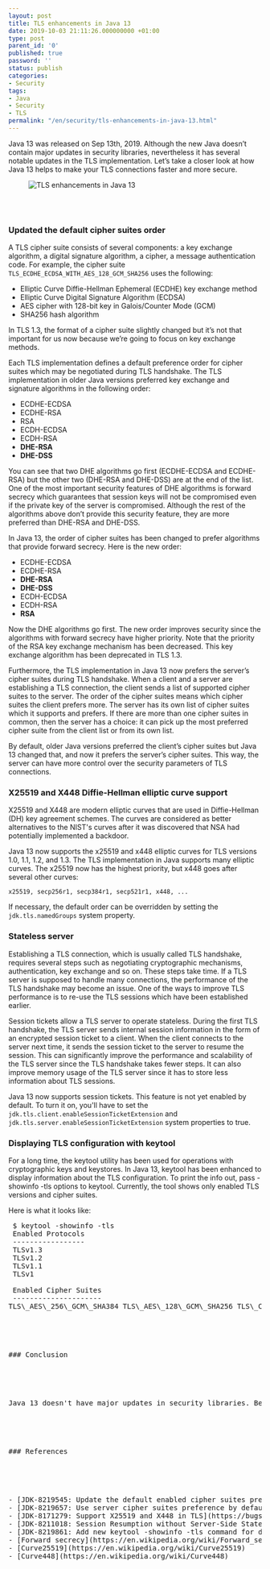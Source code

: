 ```yaml
---
layout: post
title: TLS enhancements in Java 13
date: 2019-10-03 21:11:26.000000000 +01:00
type: post
parent_id: '0'
published: true
password: ''
status: publish
categories:
- Security
tags:
- Java
- Security
- TLS
permalink: "/en/security/tls-enhancements-in-java-13.html"
---
```


Java 13 was released on Sep 13th, 2019. Although the new Java doesn’t contain major updates in security libraries, nevertheless it has several notable updates in the TLS implementation. Let’s take a closer look at how Java 13 helps to make your TLS connections faster and more secure.


<figure class="wp-block-image noborder"><img src="{{ site.baseurl }}/assets/images/2019/10/cowsay_do_you_know_about_tls_enhancements_in_java_13.jpg" alt="TLS enhancements in Java 13" class="wp-image-3481" /></figure>

<br />
<br />


<h3>Updated the default cipher suites&nbsp;order</h3>


A TLS cipher suite consists of several components: a key exchange algorithm, a digital signature algorithm, a cipher, a message authentication code. For example, the cipher suite <code>TLS_ECDHE_ECDSA_WITH_AES_128_GCM_SHA256</code> uses the following:


<ul>
<li>Elliptic Curve Diffie-Hellman Ephemeral (ECDHE) key exchange method</li>
<li>Elliptic Curve Digital Signature Algorithm (ECDSA)</li>
<li>AES cipher with 128-bit key in Galois/Counter Mode (GCM)</li>
<li>SHA256 hash algorithm</li>
</ul>


In TLS 1.3, the format of a cipher suite slightly changed but it’s not that important for us now because we’re going to focus on key exchange methods.


Each TLS implementation defines a default preference order for cipher suites which may be negotiated during TLS handshake. The TLS implementation in older Java versions preferred key exchange and signature algorithms in the following order:


<ul>
<li>ECDHE-ECDSA</li>
<li>ECDHE-RSA</li>
<li>RSA</li>
<li>ECDH-ECDSA</li>
<li>ECDH-RSA</li>
<li><strong>DHE-RSA</strong></li>
<li><strong>DHE-DSS</strong></li>
</ul>


You can see that two DHE algorithms go first (ECDHE-ECDSA and ECDHE-RSA) but the other two (DHE-RSA and DHE-DSS) are at the end of the list. One of the most important security features of DHE algorithms is forward secrecy which guarantees that session keys will not be compromised even if the private key of the server is compromised. Although the rest of the algorithms above don’t provide this security feature, they are more preferred than DHE-RSA and DHE-DSS.


In Java 13, the order of cipher suites has been changed to prefer algorithms that provide forward secrecy. Here is the new order:


<ul>
<li>ECDHE-ECDSA</li>
<li>ECDHE-RSA</li>
<li><strong>DHE-RSA</strong></li>
<li><strong>DHE-DSS</strong></li>
<li>ECDH-ECDSA</li>
<li>ECDH-RSA</li>
<li><strong>RSA</strong></li>
</ul>


Now the DHE algorithms go first. The new order improves security since the algorithms with forward secrecy have higher priority. Note that the priority of the RSA key exchange mechanism has been decreased. This key exchange algorithm has been deprecated in TLS 1.3.


Furthermore, the TLS implementation in Java 13 now prefers the server’s cipher suites during TLS handshake. When a client and a server are establishing a TLS connection, the client sends a list of supported cipher suites to the server. The order of the cipher suites means which cipher suites the client prefers more. The server has its own list of cipher suites which it supports and prefers. If there are more than one cipher suites in common, then the server has a choice: it can pick up the most preferred cipher suite from the client list or from its own list.


By default, older Java versions preferred the client’s cipher suites but Java 13 changed that, and now it prefers the server’s cipher suites. This way, the server can have more control over the security parameters of TLS connections.


<h3>X25519 and X448 Diffie-Hellman elliptic curve&nbsp;support</h3>


X25519 and X448 are modern elliptic curves that are used in Diffie-Hellman (DH) key agreement schemes. The curves are considered as better alternatives to the NIST's curves after it was discovered that NSA had potentially implemented a backdoor.


Java 13 now supports the x25519 and x448 elliptic curves for TLS versions 1.0, 1.1, 1.2, and 1.3. The TLS implementation in Java supports many elliptic curves. The x25519 now has the highest priority, but x448 goes after several other curves:


<code>x25519, secp256r1, secp384r1, secp521r1, x448, ...</code>


If necessary, the default order can be overridden by setting the <code>jdk.tls.namedGroups</code> system property. 


<h3>Stateless server</h3>


Establishing a TLS connection, which is usually called TLS handshake, requires several steps such as negotiating cryptographic mechanisms, authentication, key exchange and so on. These steps take time. If a TLS server is supposed to handle many connections, the performance of the TLS handshake may become an issue. One of the ways to improve TLS performance is to re-use the TLS sessions which have been established earlier.


Session tickets allow a TLS server to operate stateless. During the first TLS handshake, the TLS server sends internal session information in the form of an encrypted session ticket to a client. When the client connects to the server next time, it sends the session ticket to the server to resume the session. This can significantly improve the performance and scalability of the TLS server since the TLS handshake takes fewer steps. It can also improve memory usage of the TLS server since it has to store less information about TLS sessions.


Java 13 now supports session tickets. This feature is not yet enabled by default. To turn it on, you'll have to set the <code>jdk.tls.client.enableSessionTicketExtension</code> and <code>jdk.tls.server.enableSessionTicketExtension</code> system properties to true.


<h3>Displaying TLS configuration with&nbsp;keytool</h3>


For a long time, the keytool utility has been used for operations with cryptographic keys and keystores. In Java 13, keytool has been enhanced to display information about the TLS configuration. To print the info out, pass -showinfo -tls options to keytool. Currently, the tool shows only enabled TLS versions and cipher suites.


Here is what it looks like:


<pre class="wp-block-preformatted console"> $ keytool -showinfo -tls
 Enabled Protocols
 -----------------
 TLSv1.3
 TLSv1.2
 TLSv1.1
 TLSv1

 Enabled Cipher Suites
 ---------------------
TLS\_AES\_256\_GCM\_SHA384 TLS\_AES\_128\_GCM\_SHA256 TLS\_CHACHA20\_POLY1305\_SHA256 TLS\_ECDHE\_ECDSA\_WITH\_AES\_256\_GCM\_SHA384 TLS\_ECDHE\_ECDSA\_WITH\_AES\_128\_GCM\_SHA256 TLS\_ECDHE\_ECDSA\_WITH\_CHACHA20\_POLY1305\_SHA256 TLS\_ECDHE\_RSA\_WITH\_AES\_256\_GCM\_SHA384 TLS\_ECDHE\_RSA\_WITH\_CHACHA20\_POLY1305\_SHA256 TLS\_ECDHE\_RSA\_WITH\_AES\_128\_GCM\_SHA256 TLS\_DHE\_RSA\_WITH\_AES\_256\_GCM\_SHA384 ...





### Conclusion





Java 13 doesn't have major updates in security libraries. Besides the updates discussed above, the new Java version contains [159](https://bugs.openjdk.java.net/browse/JDK-8228403?jql=project%20%3D%20JDK%20AND%20resolution%20%3D%20Fixed%20AND%20fixVersion%20%3D%20"13"%20AND%20component%20%3D%20security-libs%20ORDER%20BY%20resolved%20DESC) bugs and minor enhancements in security libs including [50](https://bugs.openjdk.java.net/browse/JDK-8226338?jql=project%20%3D%20JDK%20AND%20resolution%20%3D%20Fixed%20AND%20fixVersion%20%3D%20"13"%20AND%20component%20%3D%20security-libs%20AND%20Subcomponent%20%3D%20javax.net.ssl%20ORDER%20BY%20resolved%20DESC) in the TLS implementation. The Java team constantly works on improving security functionality.





### References





- [JDK-8219545: Update the default enabled cipher suites preference](https://bugs.openjdk.java.net/browse/JDK-8219545)
- [JDK-8219657: Use server cipher suites preference by default](https://bugs.openjdk.java.net/browse/JDK-8219657)
- [JDK-8171279: Support X25519 and X448 in TLS](https://bugs.openjdk.java.net/browse/JDK-8171279)
- [JDK-8211018: Session Resumption without Server-Side State](https://bugs.openjdk.java.net/browse/JDK-8211018)
- [JDK-8219861: Add new keytool -showinfo -tls command for displaying TLS configuration information](https://bugs.openjdk.java.net/browse/JDK-8219861)
- [Forward secrecy](https://en.wikipedia.org/wiki/Forward_secrecy)
- [Curve25519](https://en.wikipedia.org/wiki/Curve25519)
- [Curve448](https://en.wikipedia.org/wiki/Curve448)


